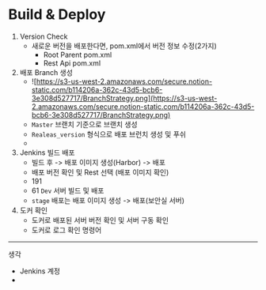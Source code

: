 # Build & Deploy

1. Version Check
   * 새로운 버전을 배포한다면, pom.xml에서 버전 정보 수정(2가지)
     + Root Parent pom.xml
     + Rest Api pom.xml
2. 배포 Branch 생성
   * ![https://s3-us-west-2.amazonaws.com/secure.notion-static.com/b114206a-362c-43d5-bcb6-3e308d527717/BranchStrategy.png](https://s3-us-west-2.amazonaws.com/secure.notion-static.com/b114206a-362c-43d5-bcb6-3e308d527717/BranchStrategy.png)
   * `Master` 브랜치 기준으로 브랜치 생성 
   * `Realeas_version` 형식으로 배포 브런치 생성 및 푸쉬
   * 
3. Jenkins 빌드 배포
   * 빌드 후 -> 배포 이미지 생성(Harbor) -> 배포
   * 배포 버전 확인 및 Rest 선택 (배포 이미지 확인)
   * 191
   * 61 `Dev` 서버 빌드 및 배포 
   * `stage` 배포는 배포 이미지 생성 -> 배포(보안실 서버)
4. 도커 확인
   * 도커로 배포된 서버 버전 확인 및 서버 구동 확인
   * 도커로 로그 확인 명령어
  




---

생각
* Jenkins 계정
* 




